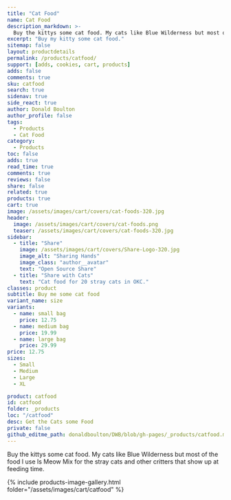 ```yaml
---
title: "Cat Food"
name: Cat Food
description_markdown: >-
  Buy the kittys some cat food. My cats like Blue Wilderness but most of the food I use Is Meow Mix for the stray cats and other critters that show up at feeding time.
excerpt: "Buy my kitty some cat food."
sitemap: false
layout: productdetails
permalink: /products/catfood/
support: [adds, cookies, cart, products]
adds: false
comments: true
sku: catfood
search: true
sidenav: true
side_react: true
author: Donald Boulton
author_profile: false
tags:
  - Products
  - Cat Food
category:
  - Products
toc: false
adds: true
read_time: true
comments: true
reviews: false
share: false
related: true
products: true
cart: true
image: /assets/images/cart/covers/cat-foods-320.jpg
header:
  image: /assets/images/cart/covers/cat-foods.png
  teaser: /assets/images/cart/covers/cat-foods-320.jpg
sidebar:
  - title: "Share"
    image: /assets/images/cart/covers/Share-Logo-320.jpg
    image_alt: "Sharing Hands"
    image_class: "author__avatar"
    text: "Open Source Share"
  - title: "Share with Cats"
    text: "Cat food for 20 stray cats in OKC."  
classes: product
subtitle: Buy me some cat food
variant_name: size
variants:
  - name: small bag
    price: 12.75
  - name: medium bag
    price: 19.99
  - name: large bag
    price: 29.99
price: 12.75
sizes:
  - Small
  - Medium
  - Large
  - XL

product: catfood
id: catfood
folder: _products
loc: "/catfood"
desc: Get the Cats some Food
private: false
github_editme_path: donaldboulton/DWB/blob/gh-pages/_products/catfood.md
---
```


Buy the kittys some cat food. My cats like Blue Wilderness but most of the food I use Is Meow Mix for the stray cats and other critters that show up at feeding time.

{% include products-image-gallery.html folder="/assets/images/cart/catfood" %}
